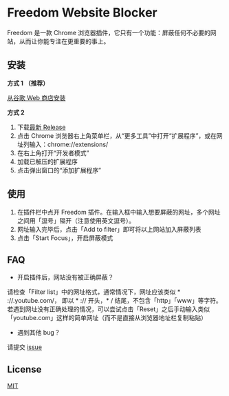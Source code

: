 # Freedom Website Blocker

Freedom 是一款 Chrome 浏览器插件，它只有一个功能：屏蔽任何不必要的网站，从而让你能专注在更重要的事上。

## 安装
**方式 1 （推荐）**

[从谷歌 Web 商店安装](https://chrome.google.com/webstore/detail/freedom-website-blocker/addknbmjckakcnlnmpddbaofgjllpamd)

**方式 2**

1. 下载[最新 Release](https://github.com/LihaoWang/Website-blocker/releases/tag/1.0.1)
2. 点击 Chrome 浏览器右上角菜单栏，从“更多工具”中打开“扩展程序”，或在网址列输入：chrome://extensions/
3. 在右上角打开“开发者模式”
4. 加载已解压的扩展程序
5. 点击弹出窗口的“添加扩展程序”

## 使用

1. 在插件栏中点开 Freedom 插件。在输入框中输入想要屏蔽的网址，多个网址之间用「逗号」隔开（注意使用英文逗号）。
2. 网址输入完毕后，点击「Add to filter」即可将以上网站加入屏蔽列表
3. 点击「Start Focus」，开启屏蔽模式

## FAQ
* 开启插件后，网站没有被正确屏蔽？

请检查「Filter list」中的网址格式，通常情况下，网址应该类似 * ://.youtube.com/， 即以 * :// 开头，* / 结尾，不包含「http」「www」等字符。若遇到网址没有正确处理的情况，可以尝试点击「Reset」之后手动输入类似「youtube.com」这样的简单网址（而不是直接从浏览器地址栏复制粘贴）

* 遇到其他 bug？

请提交 [issue](https://github.com/LihaoWang/Website-blocker/issues)

## License
[MIT](https://choosealicense.com/licenses/mit/)
